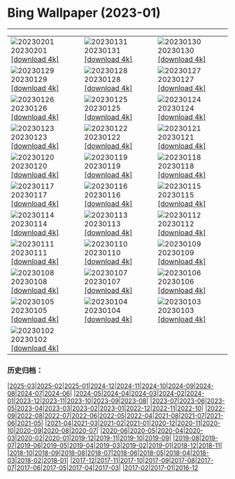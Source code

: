 # Bing Wallpaper (2023-01)
**************

<table><tr><td><img class="wallpaper" src="https://www.bing.com/th?id=OHR.ZebraTrio_EN-US4742257683_1920x1080.jpg" alt="20230201"> 20230201 <a href="https://www.bing.com/th?id=OHR.ZebraTrio_EN-US4742257683_UHD.jpg">[download 4k]</a></td><td><img class="wallpaper" src="https://www.bing.com/th?id=OHR.IceSailingBalaton_EN-US2751943390_1920x1080.jpg" alt="20230131"> 20230131 <a href="https://www.bing.com/th?id=OHR.IceSailingBalaton_EN-US2751943390_UHD.jpg">[download 4k]</a></td><td><img class="wallpaper" src="https://www.bing.com/th?id=OHR.BlackbirdDay_EN-US2693700478_1920x1080.jpg" alt="20230130"> 20230130 <a href="https://www.bing.com/th?id=OHR.BlackbirdDay_EN-US2693700478_UHD.jpg">[download 4k]</a></td></tr><tr><td><img class="wallpaper" src="https://www.bing.com/th?id=OHR.BlueBahamas_EN-US2634514272_1920x1080.jpg" alt="20230129"> 20230129 <a href="https://www.bing.com/th?id=OHR.BlueBahamas_EN-US2634514272_UHD.jpg">[download 4k]</a></td><td><img class="wallpaper" src="https://www.bing.com/th?id=OHR.RedMangrove_EN-US2559915803_1920x1080.jpg" alt="20230128"> 20230128 <a href="https://www.bing.com/th?id=OHR.RedMangrove_EN-US2559915803_UHD.jpg">[download 4k]</a></td><td><img class="wallpaper" src="https://www.bing.com/th?id=OHR.HighArchChina_EN-US3519227219_1920x1080.jpg" alt="20230127"> 20230127 <a href="https://www.bing.com/th?id=OHR.HighArchChina_EN-US3519227219_UHD.jpg">[download 4k]</a></td></tr><tr><td><img class="wallpaper" src="https://www.bing.com/th?id=OHR.BirksofAberfeldy_EN-US2525260479_1920x1080.jpg" alt="20230126"> 20230126 <a href="https://www.bing.com/th?id=OHR.BirksofAberfeldy_EN-US2525260479_UHD.jpg">[download 4k]</a></td><td><img class="wallpaper" src="https://www.bing.com/th?id=OHR.ColleSantaLucia_EN-US2362622808_1920x1080.jpg" alt="20230125"> 20230125 <a href="https://www.bing.com/th?id=OHR.ColleSantaLucia_EN-US2362622808_UHD.jpg">[download 4k]</a></td><td><img class="wallpaper" src="https://www.bing.com/th?id=OHR.SunriseMoai_EN-US2278287529_1920x1080.jpg" alt="20230124"> 20230124 <a href="https://www.bing.com/th?id=OHR.SunriseMoai_EN-US2278287529_UHD.jpg">[download 4k]</a></td></tr><tr><td><img class="wallpaper" src="https://www.bing.com/th?id=OHR.YearRabbit_EN-US2153925391_1920x1080.jpg" alt="20230123"> 20230123 <a href="https://www.bing.com/th?id=OHR.YearRabbit_EN-US2153925391_UHD.jpg">[download 4k]</a></td><td><img class="wallpaper" src="https://www.bing.com/th?id=OHR.HuggingKanga_EN-US2086666028_1920x1080.jpg" alt="20230122"> 20230122 <a href="https://www.bing.com/th?id=OHR.HuggingKanga_EN-US2086666028_UHD.jpg">[download 4k]</a></td><td><img class="wallpaper" src="https://www.bing.com/th?id=OHR.FalklandKings_EN-US1992849422_1920x1080.jpg" alt="20230121"> 20230121 <a href="https://www.bing.com/th?id=OHR.FalklandKings_EN-US1992849422_UHD.jpg">[download 4k]</a></td></tr><tr><td><img class="wallpaper" src="https://www.bing.com/th?id=OHR.SFFParkCity_EN-US1872185938_1920x1080.jpg" alt="20230120"> 20230120 <a href="https://www.bing.com/th?id=OHR.SFFParkCity_EN-US1872185938_UHD.jpg">[download 4k]</a></td><td><img class="wallpaper" src="https://www.bing.com/th?id=OHR.WhiteSands_EN-US1584863251_1920x1080.jpg" alt="20230119"> 20230119 <a href="https://www.bing.com/th?id=OHR.WhiteSands_EN-US1584863251_UHD.jpg">[download 4k]</a></td><td><img class="wallpaper" src="https://www.bing.com/th?id=OHR.SessileOaks_EN-US1487454928_1920x1080.jpg" alt="20230118"> 20230118 <a href="https://www.bing.com/th?id=OHR.SessileOaks_EN-US1487454928_UHD.jpg">[download 4k]</a></td></tr><tr><td><img class="wallpaper" src="https://www.bing.com/th?id=OHR.InscriptionWall_EN-US1392173431_1920x1080.jpg" alt="20230117"> 20230117 <a href="https://www.bing.com/th?id=OHR.InscriptionWall_EN-US1392173431_UHD.jpg">[download 4k]</a></td><td><img class="wallpaper" src="https://www.bing.com/th?id=OHR.Turku_EN-US1258814703_1920x1080.jpg" alt="20230116"> 20230116 <a href="https://www.bing.com/th?id=OHR.Turku_EN-US1258814703_UHD.jpg">[download 4k]</a></td><td><img class="wallpaper" src="https://www.bing.com/th?id=OHR.DonkeyFeast_EN-US1153850805_1920x1080.jpg" alt="20230115"> 20230115 <a href="https://www.bing.com/th?id=OHR.DonkeyFeast_EN-US1153850805_UHD.jpg">[download 4k]</a></td></tr><tr><td><img class="wallpaper" src="https://www.bing.com/th?id=OHR.Pneumatocysts_EN-US1065729036_1920x1080.jpg" alt="20230114"> 20230114 <a href="https://www.bing.com/th?id=OHR.Pneumatocysts_EN-US1065729036_UHD.jpg">[download 4k]</a></td><td><img class="wallpaper" src="https://www.bing.com/th?id=OHR.RumeliHisari_EN-US4800002879_1920x1080.jpg" alt="20230113"> 20230113 <a href="https://www.bing.com/th?id=OHR.RumeliHisari_EN-US4800002879_UHD.jpg">[download 4k]</a></td><td><img class="wallpaper" src="https://www.bing.com/th?id=OHR.Umschreibung_EN-US4693850900_1920x1080.jpg" alt="20230112"> 20230112 <a href="https://www.bing.com/th?id=OHR.Umschreibung_EN-US4693850900_UHD.jpg">[download 4k]</a></td></tr><tr><td><img class="wallpaper" src="https://www.bing.com/th?id=OHR.HummockIce_EN-US4606231645_1920x1080.jpg" alt="20230111"> 20230111 <a href="https://www.bing.com/th?id=OHR.HummockIce_EN-US4606231645_UHD.jpg">[download 4k]</a></td><td><img class="wallpaper" src="https://www.bing.com/th?id=OHR.BisonWindCave_EN-US4537340482_1920x1080.jpg" alt="20230110"> 20230110 <a href="https://www.bing.com/th?id=OHR.BisonWindCave_EN-US4537340482_UHD.jpg">[download 4k]</a></td><td><img class="wallpaper" src="https://www.bing.com/th?id=OHR.Breckenridge_EN-US4460042968_1920x1080.jpg" alt="20230109"> 20230109 <a href="https://www.bing.com/th?id=OHR.Breckenridge_EN-US4460042968_UHD.jpg">[download 4k]</a></td></tr><tr><td><img class="wallpaper" src="https://www.bing.com/th?id=OHR.Mohair_EN-US4379797092_1920x1080.jpg" alt="20230108"> 20230108 <a href="https://www.bing.com/th?id=OHR.Mohair_EN-US4379797092_UHD.jpg">[download 4k]</a></td><td><img class="wallpaper" src="https://www.bing.com/th?id=OHR.BlackFell_EN-US4276698070_1920x1080.jpg" alt="20230107"> 20230107 <a href="https://www.bing.com/th?id=OHR.BlackFell_EN-US4276698070_UHD.jpg">[download 4k]</a></td><td><img class="wallpaper" src="https://www.bing.com/th?id=OHR.HIISSF_EN-US4182845947_1920x1080.jpg" alt="20230106"> 20230106 <a href="https://www.bing.com/th?id=OHR.HIISSF_EN-US4182845947_UHD.jpg">[download 4k]</a></td></tr><tr><td><img class="wallpaper" src="https://www.bing.com/th?id=OHR.Perihelion_EN-US4106263162_1920x1080.jpg" alt="20230105"> 20230105 <a href="https://www.bing.com/th?id=OHR.Perihelion_EN-US4106263162_UHD.jpg">[download 4k]</a></td><td><img class="wallpaper" src="https://www.bing.com/th?id=OHR.SandhillSleeping_EN-US4023790571_1920x1080.jpg" alt="20230104"> 20230104 <a href="https://www.bing.com/th?id=OHR.SandhillSleeping_EN-US4023790571_UHD.jpg">[download 4k]</a></td><td><img class="wallpaper" src="https://www.bing.com/th?id=OHR.HohenzollernBurg_EN-US3949412118_1920x1080.jpg" alt="20230103"> 20230103 <a href="https://www.bing.com/th?id=OHR.HohenzollernBurg_EN-US3949412118_UHD.jpg">[download 4k]</a></td></tr><tr><td><img class="wallpaper" src="https://www.bing.com/th?id=OHR.NorwayNYD_EN-US3880728634_1920x1080.jpg" alt="20230102"> 20230102 <a href="https://www.bing.com/th?id=OHR.NorwayNYD_EN-US3880728634_UHD.jpg">[download 4k]</a></td><td></td><td></td></tr></table>

### 历史归档：

|[2025-03](/../2025-03/2025-03.md)|[2025-02](/../2025-02/2025-02.md)|[2025-01](/../2025-01/2025-01.md)|[2024-12](/../2024-12/2024-12.md)|[2024-11](/../2024-11/2024-11.md)|[2024-10](/../2024-10/2024-10.md)|[2024-09](/../2024-09/2024-09.md)|[2024-08](/../2024-08/2024-08.md)|[2024-07](/../2024-07/2024-07.md)|[2024-06](/../2024-06/2024-06.md)|
|[2024-05](/../2024-05/2024-05.md)|[2024-04](/../2024-04/2024-04.md)|[2024-03](/../2024-03/2024-03.md)|[2024-02](/../2024-02/2024-02.md)|[2024-01](/../2024-01/2024-01.md)|[2023-12](/../2023-12/2023-12.md)|[2023-11](/../2023-11/2023-11.md)|[2023-10](/../2023-10/2023-10.md)|[2023-09](/../2023-09/2023-09.md)|[2023-08](/../2023-08/2023-08.md)|
|[2023-07](/../2023-07/2023-07.md)|[2023-06](/../2023-06/2023-06.md)|[2023-05](/../2023-05/2023-05.md)|[2023-04](/../2023-04/2023-04.md)|[2023-03](/../2023-03/2023-03.md)|[2023-02](/../2023-02/2023-02.md)|[2023-01](/2023-01.md)|[2022-12](/../2022-12/2022-12.md)|[2022-11](/../2022-11/2022-11.md)|[2022-10](/../2022-10/2022-10.md)|
|[2022-09](/../2022-09/2022-09.md)|[2022-08](/../2022-08/2022-08.md)|[2022-07](/../2022-07/2022-07.md)|[2022-06](/../2022-06/2022-06.md)|[2022-05](/../2022-05/2022-05.md)|[2022-04](/../2022-04/2022-04.md)|[2021-08](/../2021-08/2021-08.md)|[2021-07](/../2021-07/2021-07.md)|[2021-06](/../2021-06/2021-06.md)|[2021-05](/../2021-05/2021-05.md)|
|[2021-04](/../2021-04/2021-04.md)|[2021-03](/../2021-03/2021-03.md)|[2021-02](/../2021-02/2021-02.md)|[2021-01](/../2021-01/2021-01.md)|[2020-12](/../2020-12/2020-12.md)|[2020-11](/../2020-11/2020-11.md)|[2020-10](/../2020-10/2020-10.md)|[2020-09](/../2020-09/2020-09.md)|[2020-08](/../2020-08/2020-08.md)|[2020-07](/../2020-07/2020-07.md)|
|[2020-06](/../2020-06/2020-06.md)|[2020-05](/../2020-05/2020-05.md)|[2020-04](/../2020-04/2020-04.md)|[2020-03](/../2020-03/2020-03.md)|[2020-02](/../2020-02/2020-02.md)|[2020-01](/../2020-01/2020-01.md)|[2019-12](/../2019-12/2019-12.md)|[2019-11](/../2019-11/2019-11.md)|[2019-10](/../2019-10/2019-10.md)|[2019-09](/../2019-09/2019-09.md)|
|[2019-08](/../2019-08/2019-08.md)|[2019-07](/../2019-07/2019-07.md)|[2019-06](/../2019-06/2019-06.md)|[2019-05](/../2019-05/2019-05.md)|[2019-04](/../2019-04/2019-04.md)|[2019-03](/../2019-03/2019-03.md)|[2019-02](/../2019-02/2019-02.md)|[2019-01](/../2019-01/2019-01.md)|[2018-12](/../2018-12/2018-12.md)|[2018-11](/../2018-11/2018-11.md)|
|[2018-10](/../2018-10/2018-10.md)|[2018-09](/../2018-09/2018-09.md)|[2018-08](/../2018-08/2018-08.md)|[2018-07](/../2018-07/2018-07.md)|[2018-06](/../2018-06/2018-06.md)|[2018-05](/../2018-05/2018-05.md)|[2018-04](/../2018-04/2018-04.md)|[2018-03](/../2018-03/2018-03.md)|[2018-02](/../2018-02/2018-02.md)|[2018-01](/../2018-01/2018-01.md)|
|[2017-12](/../2017-12/2017-12.md)|[2017-11](/../2017-11/2017-11.md)|[2017-10](/../2017-10/2017-10.md)|[2017-09](/../2017-09/2017-09.md)|[2017-08](/../2017-08/2017-08.md)|[2017-07](/../2017-07/2017-07.md)|[2017-06](/../2017-06/2017-06.md)|[2017-05](/../2017-05/2017-05.md)|[2017-04](/../2017-04/2017-04.md)|[2017-03](/../2017-03/2017-03.md)|
|[2017-02](/../2017-02/2017-02.md)|[2017-01](/../2017-01/2017-01.md)|[2016-12](/../2016-12/2016-12.md)